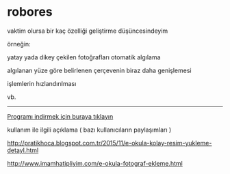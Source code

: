 # robores

vaktim olursa bir kaç özelliği geliştirme düşüncesindeyim

örneğin:

yatay yada dikey çekilen fotoğrafları otomatik algılama

algılanan yüze göre belirlenen çerçevenin biraz daha genişlemesi

işlemlerin hızlandırılması

vb.

---
[Programı indirmek için buraya tıklayın](https://github.com/sturkmen72/robores/raw/master/robores.zip)

kullanım ile ilgili açıklama ( bazı kullanıcıların paylaşımları )

http://pratikhoca.blogspot.com.tr/2015/11/e-okula-kolay-resim-yukleme-detayl.html

http://www.imamhatipliyim.com/e-okula-fotograf-ekleme.html
